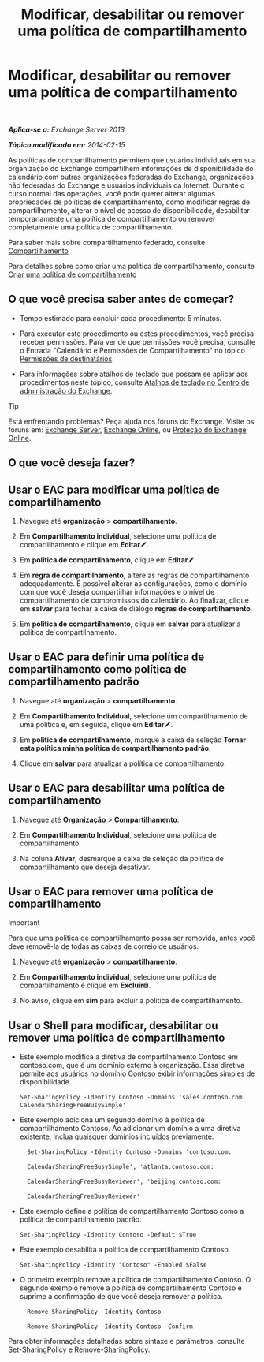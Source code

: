 ﻿---
title: 'Modificar, desabilitar ou remover uma política de compartilhamento'
TOCTitle: Modificar, desabilitar ou remover uma política de compartilhamento
ms:assetid: 714af42d-ca29-4bb4-ac48-f0b3d4fd1c15
ms:mtpsurl: https://technet.microsoft.com/pt-br/library/JJ657460(v=EXCHG.150)
ms:contentKeyID: 50485915
ms.date: 05/22/2018
mtps_version: v=EXCHG.150
ms.translationtype: MT
---

# Modificar, desabilitar ou remover uma política de compartilhamento

 

_**Aplica-se a:** Exchange Server 2013_

_**Tópico modificado em:** 2014-02-15_

As políticas de compartilhamento permitem que usuários individuais em sua organização do Exchange compartilhem informações de disponibilidade do calendário com outras organizações federadas do Exchange, organizações não federadas do Exchange e usuários individuais da Internet. Durante o curso normal das operações, você pode querer alterar algumas propriedades de políticas de compartilhamento, como modificar regras de compartilhamento, alterar o nível de acesso de disponibilidade, desabilitar temporariamente uma política de compartilhamento ou remover completamente uma política de compartilhamento.

Para saber mais sobre compartilhamento federado, consulte [Compartilhamento](sharing-exchange-2013-help.md)

Para detalhes sobre como criar uma política de compartilhamento, consulte [Criar uma política de compartilhamento](create-a-sharing-policy-exchange-2013-help.md)

## O que você precisa saber antes de começar?

  - Tempo estimado para concluir cada procedimento: 5 minutos.

  - Para executar este procedimento ou estes procedimentos, você precisa receber permissões. Para ver de que permissões você precisa, consulte o Entrada "Calendário e Permissões de Compartilhamento" no tópico [Permissões de destinatários](recipients-permissions-exchange-2013-help.md).

  - Para informações sobre atalhos de teclado que possam se aplicar aos procedimentos neste tópico, consulte [Atalhos de teclado no Centro de administração do Exchange](keyboard-shortcuts-in-the-exchange-admin-center-exchange-online-protection-help.md).


> [!TIP]
> Está enfrentando problemas? Peça ajuda nos fóruns do Exchange. Visite os fóruns em: <A href="https://go.microsoft.com/fwlink/p/?linkid=60612">Exchange Server</A>, <A href="https://go.microsoft.com/fwlink/p/?linkid=267542">Exchange Online</A>, ou <A href="https://go.microsoft.com/fwlink/p/?linkid=285351">Proteção do Exchange Online</A>.



## O que você deseja fazer?

## Usar o EAC para modificar uma política de compartilhamento

1.  Navegue até **organização** \> **compartilhamento**.

2.  Em **Compartilhamento individual**, selecione uma política de compartilhamento e clique em **Editar**![Ícone de edição](images/JJ218640.6f53ccb2-1f13-4c02-bea0-30690e6ea71d(EXCHG.150).gif "Ícone de edição").

3.  Em **política de compartilhamento**, clique em **Editar**![Ícone de edição](images/JJ218640.6f53ccb2-1f13-4c02-bea0-30690e6ea71d(EXCHG.150).gif "Ícone de edição").

4.  Em **regra de compartilhamento**, altere as regras de compartilhamento adequadamente. É possível alterar as configurações, como o domínio com que você deseja compartilhar informações e o nível de compartilhamento de compromissos do calendário. Ao finalizar, clique em **salvar** para fechar a caixa de diálogo **regras de compartilhamento**.

5.  Em **política de compartilhamento**, clique em **salvar** para atualizar a política de compartilhamento.

## Usar o EAC para definir uma política de compartilhamento como política de compartilhamento padrão

1.  Navegue até **organização** \> **compartilhamento**.

2.  Em **Compartilhamento Individual**, selecione um compartilhamento de uma política e, em seguida, clique em **Editar**![Ícone de edição](images/JJ218640.6f53ccb2-1f13-4c02-bea0-30690e6ea71d(EXCHG.150).gif "Ícone de edição").

3.  Em **política de compartilhamento**, marque a caixa de seleção **Tornar esta política minha política de compartilhamento padrão**.

4.  Clique em **salvar** para atualizar a política de compartilhamento.

## Usar o EAC para desabilitar uma política de compartilhamento

1.  Navegue até **Organização** \> **Compartilhamento**.

2.  Em **Compartilhamento Individual**, selecione uma política de compartilhamento.

3.  Na coluna **Ativar**, desmarque a caixa de seleção da política de compartilhamento que deseja desativar.

## Usar o EAC para remover uma política de compartilhamento


> [!IMPORTANT]
> Para que uma política de compartilhamento possa ser removida, antes você deve removê-la de todas as caixas de correio de usuários.



1.  Navegue até **organização** \> **compartilhamento**.

2.  Em **Compartilhamento individual**, selecione uma política de compartilhamento e clique em **Excluir**![Excluir ícone](images/JJ673559.14f639f6-61e8-4418-bbfb-0db14de9d2f5(EXCHG.150).gif "Excluir ícone").

3.  No aviso, clique em **sim** para excluir a política de compartilhamento.

## Usar o Shell para modificar, desabilitar ou remover uma política de compartilhamento

  - Este exemplo modifica a diretiva de compartilhamento Contoso em contoso.com, que é um domínio externo à organização. Essa diretiva permite aos usuários no domínio Contoso exibir informações simples de disponibilidade.
    
        Set-SharingPolicy -Identity Contoso -Domains 'sales.contoso.com: CalendarSharingFreeBusySimple'

  - Este exemplo adiciona um segundo domínio à política de compartilhamento Contoso. Ao adicionar um domínio a uma diretiva existente, inclua quaisquer domínios incluídos previamente.
    
      ```
        Set-SharingPolicy -Identity Contoso -Domains 'contoso.com: 
      ```
      ```        
        CalendarSharingFreeBusySimple', 'atlanta.contoso.com: 
      ```
      ```
        CalendarSharingFreeBusyReviewer', 'beijing.contoso.com: 
      ```
      ```
        CalendarSharingFreeBusyReviewer'
      ```
  - Este exemplo define a política de compartilhamento Contoso como a política de compartilhamento padrão.
    
        Set-SharingPolicy -Identity Contoso -Default $True

  - Este exemplo desabilita a política de compartilhamento Contoso.
    
        Set-SharingPolicy -Identity "Contoso" -Enabled $False

  - O primeiro exemplo remove a política de compartilhamento Contoso. O segundo exemplo remove a política de compartilhamento Contoso e suprime a confirmação de que você deseja remover a política.
    
      ```
        Remove-SharingPolicy -Identity Contoso
      ```
      ```    
        Remove-SharingPolicy -Identity Contoso -Confirm
      ```

Para obter informações detalhadas sobre sintaxe e parâmetros, consulte [Set-SharingPolicy](https://technet.microsoft.com/pt-br/library/dd297931\(v=exchg.150\)) e [Remove-SharingPolicy](https://technet.microsoft.com/pt-br/library/dd351071\(v=exchg.150\)).

